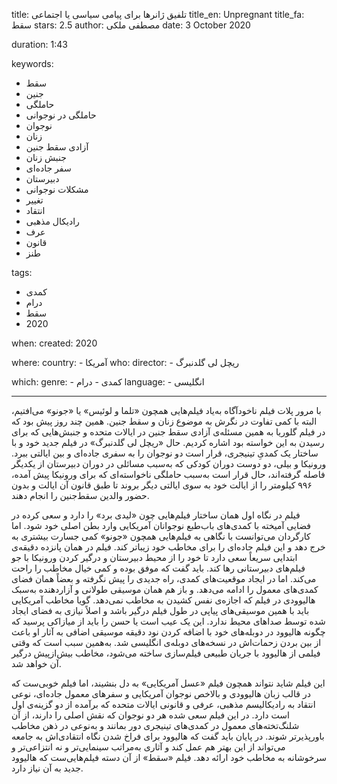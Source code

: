 
title: تلفیق ژانرها برای پیامی سیاسی یا اجتماعی 
title_en: Unpregnant
title_fa: سقط
stars: 2.5
author: مصطفی ملکی
date: 3 October 2020

duration: 1:43

keywords:
  - سقط
  - جنین
  - حاملگی
  - حاملگی در نوجوانی
  - نوجوان
  - زنان
  - آزادی سقط جنین
  - جنبش زنان
  - سفر جاده‌ای
  - دبیرستان
  - مشکلات نوجوانی
  - تغییر
  - انتقاد
  - رادیکال مذهبی
  - عرف
  - قانون 
  - طنز

tags:
  - کمدی
  - درام
  - سقط
  - 2020 

when:
  created: 2020

where:
  country:
    - آمریکا
who:
  director: 
    - ریچل لی گلدنبرگ

which:
  genre:
    - کمدی
    - درام
  language:
    - انگلیسی
   
---

با مرور پلات فیلم نا‌خودآگاه به‌یاد فیلم‌هایی همچون «تلما و لوئیس» یا «جونو» می‌افتیم، البته با کمی تفاوت در نگرش به موضوع زنان و سقط جنین. همین چند روز پیش بود که در فیلم گلوریا به همین مسئله‌ی آزادی سقط جنین در ایالات متحده و جنبش‌هایی که برای رسیدن به این خواسته بود اشاره کردیم. حال «ریچل لی گلدنبرگ» در فیلم جدید خود و با ساختار یک کمدیِ تینیجری، قرار است دو نوجوان را به سفری جاده‌ای و بین ایالتی ببرد. ورونیکا و بیلی، دو دوست دوران کودکی  که به‌سبب مسائلی در دوران دبیرستان از یکدیگر فاصله گرفته‌اند، حال قرار است به‌سبب حاملگی ناخواسته‌ای که برای ورونیکا پیش آمده، ۹۹۶ کیلومتر را از ایالت خود به سوی ایالتی دیگر بروند تا طبق قانون آن ایالت و بدون حضور والدین سقط‌جنین را انجام دهند. 

فیلم در نگاه اول همان ساختار فیلم‌هایی چون «لیدی برد» را دارد و سعی کرده در فضایی آمیخته با کمدی‌های باب‌طبع نوجوانان آمریکایی وارد بطن اصلی خود شود. اما کارگردان می‌توانست با نگاهی به فیلم‌هایی همچون «جونو» کمی جسارت بیشتری به خرج دهد و این فیلم جاده‌ای را برای مخاطب خود زیباتر کند. فیلم در همان پانزده‌ دقیقه‌ی ابتدایی سریعاً سعی دارد تا خود را از محیط دبیرستان و درگیر کردن ورونیکا با جو فیلم‌های دبیرستانی رها کند. باید گفت که موفق بوده و کمی خیال مخاطب را راحت می‌کند. اما در ایجاد موقعیت‌های کمدی، راه جدیدی را پیش نگرفته و بعضاً همان فضای کمدی‌های معمول را ادامه می‌دهد. و باز هم همان موسیقی طولانی و آزاردهنده‌ به‌سبک هالیوودی در فیلم که اجازه‌ی نفس کشیدن به مخاطب نمی‌دهد. گویا مخاطب آمریکایی باید با همین موسیقی‌های پیاپی در طول فیلم درگیر باشد و اصلاً نیازی به فضای ایجاد شده توسط صداهای محیط ندارد. این یک عیب است یا حسن را باید از میازاکی پرسید که چگونه هالیوود در دوبله‌های خود با اضافه کردن نود دقیقه موسیقی اضافی به آثار او باعث از بین بردن زحمات‌اش در نسخه‌های دوبله‌ی انگلیسی شد. به‌همین سبب است که وقتی فیلمی از هالیوود با جریان طبیعی فیلم‌سازی ساخته می‌شود، مخاطب بیش‌از‌پیش درگیر آن خواهد شد. 

این فیلم شاید نتواند همچون فیلم «عسل آمریکایی» به دل بنشیند، اما فیلم خوبی‌ست که در قالب زبان هالیوودی و بالاخص نوجوان آمریکایی و سفرهای معمول جاده‌ای، نوعی انتقاد به رادیکالیسم مذهبی، عرفی و قانونی ایالات متحده که برآمده از دو گزینه‌ی اول است دارد. در این فیلم سعی شده هر دو نوجوان که نقش اصلی را دارند، از آن شلنگ‌تخته‌های معمول در کمدی‌های تینیجری دور بمانند و به‌نوعی در ذهن مخاطب باورپذیرتر شوند. در پایان باید گفت که هالیوود برای فراخ شدن نگاه انتقادی‌اش به جامعه می‌تواند از این بهتر هم عمل کند و آثاری به‌مراتب سینمایی‌تر و نه انتزاعی‌تر و سرخوشانه به مخاطب خود ارائه دهد. فیلم «سقط» از آن دسته فیلم‌هایی‌ست که هالیوود جدید به آن نیاز دارد. 